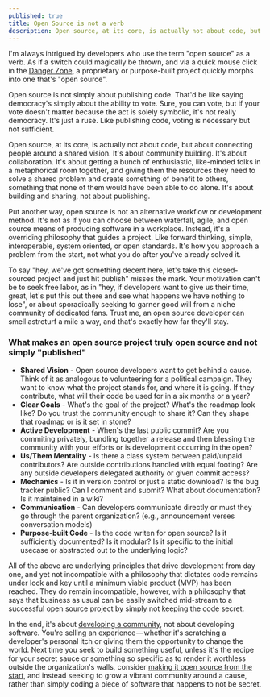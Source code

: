 ```yaml
---
published: true
title: Open Source is not a verb
description: Open source, at its core, is actually not about code, but about connecting people around a shared vision to encourage collaborative problem solving.
---
```


I'm always intrigued by developers who use the term "open source" as a verb. As if a switch could magically be thrown, and via a quick mouse click in the [Danger Zone](http://www.youtube.com/watch?v=V8rZWw9HE7o), a proprietary or purpose-built project quickly morphs into one that's "open source".

Open source is not simply about publishing code. That'd be like saying democracy's simply about the ability to vote. Sure, you can vote, but if your vote doesn't matter because the act is solely symbolic, it's not really democracy. It's just a ruse. Like publishing code, voting is necessary but not sufficient.

Open source, at its core, is actually not about code, but about connecting people around a shared vision. It's about community building. It's about collaboration. It's about getting a bunch of enthusiastic, like-minded folks in a metaphorical room together, and giving them the resources they need to solve a shared problem and create something of benefit to others, something that none of them would have been able to do alone. It's about building and sharing, not about publishing.

Put another way, open source is not an alternative workflow or development method. It's not as if you can choose between waterfall, agile, and open source means of producing software in a workplace. Instead, it's a overriding philosophy that guides a project. Like forward thinking, simple, interoperable, system oriented, or open standards. It's how you approach a problem from the start, not what you do after you've already solved it.

To say "hey, we've got something decent here, let's take this closed-sourced project and just hit publish" misses the mark. Your motivation can't be to seek free labor, as in "hey, if developers want to give us their time, great, let's put this out there and see what happens we have nothing to lose", or about sporadically seeking to garner good will from a niche community of dedicated fans. Trust me, an open source developer can smell astroturf a mile a way, and that's exactly how far they'll stay.

### What makes an open source project truly open source and not simply "published"

* **Shared Vision** - Open source developers want to get behind a cause. Think of it as analogous to volunteering for a political campaign. They want to know what the project stands for, and where it is going. If they contribute, what will their code be used for in a six months or a year?
* **Clear Goals** - What's the goal of the project? What's the roadmap look like? Do you trust the community enough to share it? Can they shape that roadmap or is it set in stone?
* **Active Development** - When's the last public commit? Are you commiting privately, bundling together a release and then blessing the community with your efforts or is development occurring in the open?
* **Us/Them Mentality** - Is there a class system between paid/unpaid contributors? Are outside contributions handled with equal footing? Are any outside developers delegated authority or given commit access?
* **Mechanics** - Is it in version control or just a static download? Is the bug tracker public? Can I comment and submit? What about documentation? Is it maintained in a wiki?
* **Communication** - Can developers communicate directly or must they go through the parent organization? (e.g., announcement verses conversation models)
* **Purpose-built Code** - Is the code writen for open source? Is it sufficiently documented? Is it modular? Is it specific to the initial usecase or abstracted out to the underlying logic?

All of the above are underlying principles that drive development from day one, and yet not incompatible with a philosophy that dictates code remains under lock and key until a minimum viable product (MVP) has been reached. They do remain incompatible, however, with a philosophy that says that business as usual can be easily switched mid-stream to a successful open source project by simply not keeping the code secret.

In the end, it's about [developing a community](//ben.balter.com/open-source-for-government/#open_source_community_building), not about developing software. You're selling an experience — whether it's scratching a developer's personal itch or giving them the opportunity to change the world. Next time you seek to build something useful, unless it's the recipe for your secret sauce or something so specific as to render it worthless outside the organization's walls, consider [making it open source from the start](//ben.balter.com/2012/06/26/why-you-should-always-write-software-as-open-source/), and instead seeking to grow a vibrant community around a cause, rather than simply coding a piece of software that happens to not be secret.
